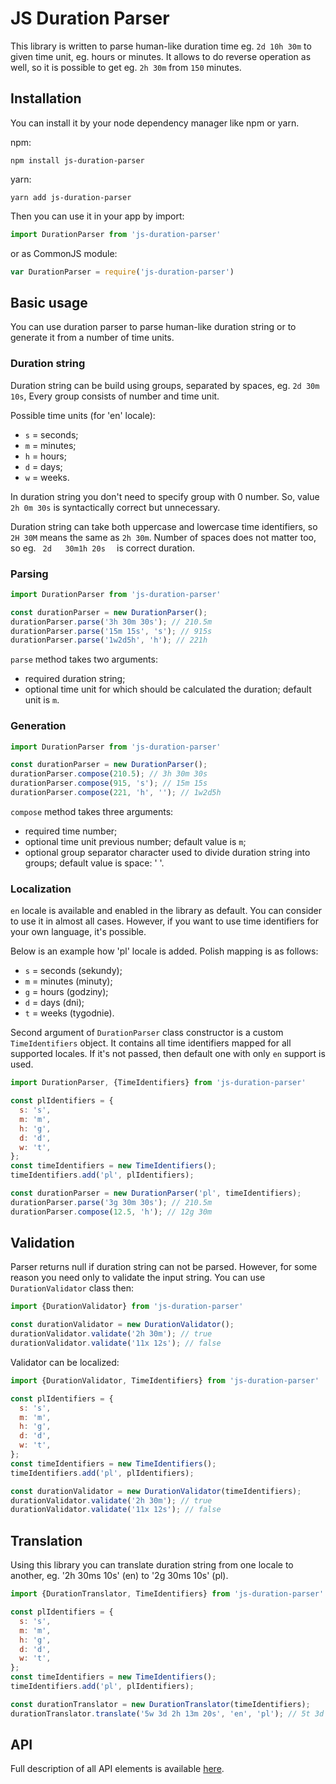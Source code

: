 # JS Duration Parser
This library is written to parse human-like duration time eg. `2d 10h 30m` to given time unit, eg. hours or minutes. It allows to do reverse operation as well, so it is possible to get eg. `2h 30m` from `150` minutes.

## Installation

You can install it by your node dependency manager like npm or yarn.

npm:
```shell
npm install js-duration-parser
```

yarn:
```shell
yarn add js-duration-parser
```

Then you can use it in your app by import:
```javascript
import DurationParser from 'js-duration-parser'
```

or as CommonJS module:
```javascript
var DurationParser = require('js-duration-parser')
```

## Basic usage
You can use duration parser to parse human-like duration string or to generate it from a number of time units.

### Duration string
Duration string can be build using groups, separated by spaces, eg. `2d 30m 10s`, Every group consists of number and time unit.

Possible time units (for 'en' locale):
* `s` = seconds;
* `m` = minutes;
* `h` = hours;
* `d` = days;
* `w` = weeks.

In duration string you don't need to specify group with 0 number. So, value `2h 0m 30s` is syntactically correct but unnecessary.

Duration string can take both uppercase and lowercase time identifiers, so `2H 30M` means the same as `2h 30m`. Number of spaces does not matter too, so eg. `  2d   30m1h 20s   ` is correct duration.

### Parsing
```javascript
import DurationParser from 'js-duration-parser'

const durationParser = new DurationParser();
durationParser.parse('3h 30m 30s'); // 210.5m
durationParser.parse('15m 15s', 's'); // 915s
durationParser.parse('1w2d5h', 'h'); // 221h
```

`parse` method takes two arguments:
* required duration string;
* optional time unit for which should be calculated the duration; default unit is `m`.

### Generation
```javascript
import DurationParser from 'js-duration-parser'

const durationParser = new DurationParser();
durationParser.compose(210.5); // 3h 30m 30s
durationParser.compose(915, 's'); // 15m 15s
durationParser.compose(221, 'h', ''); // 1w2d5h
```

`compose` method takes three arguments:
* required time number;
* optional time unit previous number; default value is `m`;
* optional group separator character used to divide duration string into groups; default value is space: ' '.

### Localization
`en` locale is available and enabled in the library as default. You can consider to use it in almost all cases. However, if you want to use time identifiers for your own language, it's possible.

Below is an example how 'pl' locale is added. Polish mapping is as follows:
* `s` = seconds (sekundy);
* `m` = minutes (minuty);
* `g` = hours (godziny);
* `d` = days (dni);
* `t` = weeks (tygodnie).

Second argument of `DurationParser` class constructor is a custom `TimeIdentifiers` object. It contains all time identifiers mapped for all supported locales. If it's not passed, then default one with only `en` support is used.

```javascript
import DurationParser, {TimeIdentifiers} from 'js-duration-parser'

const plIdentifiers = {
  s: 's',
  m: 'm',
  h: 'g',
  d: 'd',
  w: 't',
};
const timeIdentifiers = new TimeIdentifiers();
timeIdentifiers.add('pl', plIdentifiers);

const durationParser = new DurationParser('pl', timeIdentifiers);
durationParser.parse('3g 30m 30s'); // 210.5m
durationParser.compose(12.5, 'h'); // 12g 30m
```

## Validation
Parser returns null if duration string can not be parsed. However, for some reason you need only to validate the input string. You can use `DurationValidator` class then:
```javascript
import {DurationValidator} from 'js-duration-parser'

const durationValidator = new DurationValidator();
durationValidator.validate('2h 30m'); // true
durationValidator.validate('11x 12s'); // false
```

Validator can be localized:
```javascript
import {DurationValidator, TimeIdentifiers} from 'js-duration-parser'

const plIdentifiers = {
  s: 's',
  m: 'm',
  h: 'g',
  d: 'd',
  w: 't',
};
const timeIdentifiers = new TimeIdentifiers();
timeIdentifiers.add('pl', plIdentifiers);

const durationValidator = new DurationValidator(timeIdentifiers);
durationValidator.validate('2h 30m'); // true
durationValidator.validate('11x 12s'); // false
```

## Translation
Using this library you can translate duration string from one locale to another, eg. '2h 30ms 10s' (en) to '2g 30ms 10s' (pl).

```javascript
import {DurationTranslator, TimeIdentifiers} from 'js-duration-parser'

const plIdentifiers = {
  s: 's',
  m: 'm',
  h: 'g',
  d: 'd',
  w: 't',
};
const timeIdentifiers = new TimeIdentifiers();
timeIdentifiers.add('pl', plIdentifiers);

const durationTranslator = new DurationTranslator(timeIdentifiers);
durationTranslator.translate('5w 3d 2h 13m 20s', 'en', 'pl'); // 5t 3d 2g 13m 20s
```

## API
Full description of all API elements is available [here](./docs/api.md).